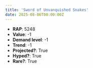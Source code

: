 ```yaml
---
title: 'Sword of Unvanquished Snakes'
date: 2025-08-06T00:00:00Z
---
```

- **RAP**: 5248
- **Value**: -1
- **Demand level**: -1
- **Trend**: -1
- **Projected?**: True
- **Hyped?**: True
- **Rare?**: True

